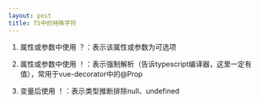 ```yaml
---
layout: post
title: TS中的特殊字符
---
```


1. 属性或参数中使用 ？：表示该属性或参数为可选项

2. 属性或参数中使用 ！：表示强制解析（告诉typescript编译器，这里一定有值），常用于vue-decorator中的@Prop

3. 变量后使用 ！：表示类型推断排除null、undefined